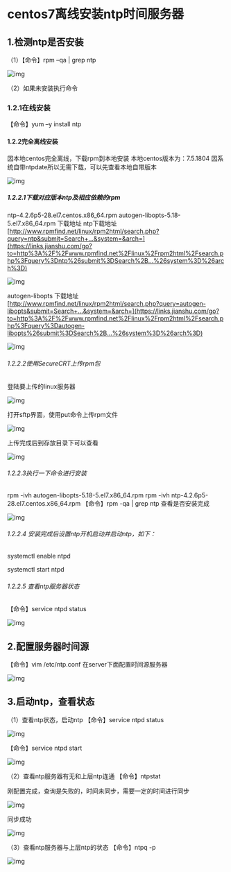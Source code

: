 # centos7离线安装ntp时间服务器

## 1.检测ntp是否安装

（1）【命令】rpm –qa | grep ntp

![img](https://upload-images.jianshu.io/upload_images/11847494-e0ee15b71df26963.png?imageMogr2/auto-orient/strip|imageView2/2/w/1200/format/webp)

（2）如果未安装执行命令

###  1.2.1在线安装

 【命令】yum –y install ntp

####  1.2.2完全离线安装

 因本地centos完全离线，下载rpm到本地安装
 本地centos版本为：7.5.1804
 因系统自带ntpdate所以无需下载，可以先查看本地自带版本

![img](https://upload-images.jianshu.io/upload_images/11847494-64cc151a82c8e421.png?imageMogr2/auto-orient/strip|imageView2/2/w/622/format/webp)

##### 1.2.2.1下载对应版本ntp及相应依赖的rpm

 ntp-4.2.6p5-28.el7.centos.x86_64.rpm
 autogen-libopts-5.18-5.el7.x86_64.rpm
 下载地址
 ntp下载地址
 [http://www.rpmfind.net/linux/rpm2html/search.php?query=ntp&submit=Search+...&system=&arch=](https://links.jianshu.com/go?to=http%3A%2F%2Fwww.rpmfind.net%2Flinux%2Frpm2html%2Fsearch.php%3Fquery%3Dntp%26submit%3DSearch%2B...%26system%3D%26arch%3D)

![img](https://upload-images.jianshu.io/upload_images/11847494-0a840c89cd0dec02.png?imageMogr2/auto-orient/strip|imageView2/2/w/1200/format/webp)

autogen-libopts 下载地址
 [http://www.rpmfind.net/linux/rpm2html/search.php?query=autogen-libopts&submit=Search+...&system=&arch=](https://links.jianshu.com/go?to=http%3A%2F%2Fwww.rpmfind.net%2Flinux%2Frpm2html%2Fsearch.php%3Fquery%3Dautogen-libopts%26submit%3DSearch%2B...%26system%3D%26arch%3D)

![img](https://upload-images.jianshu.io/upload_images/11847494-5bee5bc975b8eb52.png?imageMogr2/auto-orient/strip|imageView2/2/w/1200/format/webp)

###### 1.2.2.2使用SecureCRT上传rpm包

登陆要上传的linux服务器

![img](https://upload-images.jianshu.io/upload_images/11847494-3a2baa4b012db686.png?imageMogr2/auto-orient/strip|imageView2/2/w/688/format/webp)

打开sftp界面，使用put命令上传rpm文件

![img](https://upload-images.jianshu.io/upload_images/11847494-c4c837634f32d2be.png?imageMogr2/auto-orient/strip|imageView2/2/w/1200/format/webp)

上传完成后到存放目录下可以查看

![img](https://upload-images.jianshu.io/upload_images/11847494-65bb884d6483c873.png?imageMogr2/auto-orient/strip|imageView2/2/w/1200/format/webp)

###### 1.2.2.3执行一下命令进行安装

 rpm -ivh autogen-libopts-5.18-5.el7.x86_64.rpm
 rpm -ivh ntp-4.2.6p5-28.el7.centos.x86_64.rpm
 【命令】rpm -qa | grep ntp 查看是否安装完成

![img](https://upload-images.jianshu.io/upload_images/11847494-d8095f40ab5973ea.png?imageMogr2/auto-orient/strip|imageView2/2/w/504/format/webp)

###### 1.2.2.4 安装完成后设置ntp开机启动并启动ntp，如下：

systemctl enable ntpd

systemctl start ntpd

###### 1.2.2.5 查看ntp服务器状态

【命令】service ntpd status

![img](https://upload-images.jianshu.io/upload_images/11847494-e459fd1fe83428c2.png?imageMogr2/auto-orient/strip|imageView2/2/w/1200/format/webp)

## 2.配置服务器时间源

【命令】vim /etc/ntp.conf
在server下面配置时间源服务器

![img](https://upload-images.jianshu.io/upload_images/11847494-9a00cf7b71d7d8ec.png?imageMogr2/auto-orient/strip|imageView2/2/w/1200/format/webp)

## 3.启动ntp，查看状态

（1）查看ntp状态，启动ntp
【命令】service ntpd status

![img](https://upload-images.jianshu.io/upload_images/11847494-838410af8445873c.png?imageMogr2/auto-orient/strip|imageView2/2/w/878/format/webp)

【命令】service ntpd start

![img](https://upload-images.jianshu.io/upload_images/11847494-6d33f2447b3ffae7.png?imageMogr2/auto-orient/strip|imageView2/2/w/932/format/webp)

（2）查看ntp服务器有无和上层ntp连通
【命令】ntpstat

刚配置完成，查询是失败的，时间未同步，需要一定的时间进行同步

![img](https://upload-images.jianshu.io/upload_images/11847494-46e940f53794f3bf.png?imageMogr2/auto-orient/strip|imageView2/2/w/502/format/webp)

同步成功

![img](https://upload-images.jianshu.io/upload_images/11847494-1082d0decc563a9d.png?imageMogr2/auto-orient/strip|imageView2/2/w/836/format/webp)

（3）查看ntp服务器与上层ntp的状态
【命令】ntpq -p

![img](https://upload-images.jianshu.io/upload_images/11847494-2a06c463ff8bbbf1.png?imageMogr2/auto-orient/strip|imageView2/2/w/1052/format/webp)































































































































